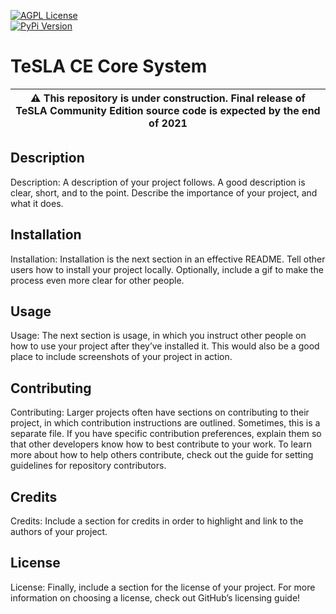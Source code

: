 [![AGPL License](https://img.shields.io/badge/license-AGPL-blue.svg)](http://www.gnu.org/licenses/agpl-3.0)  
[![PyPi Version](https://img.shields.io/pypi/v/tesla-ce.svg)](https://pypi.python.org/pypi/tesla-ce/)


# TeSLA CE Core System

| :warning: This repository is **under construction**. Final release of TeSLA Community Edition source code is expected by the **end of 2021** |
| --- |

## Description
Description: A description of your project follows. A good description is clear, short, and to the point. Describe the importance of your project, and what it does.

## Installation
Installation: Installation is the next section in an effective README. Tell other users how to install your project locally. Optionally, include a gif to make the process even more clear for other people.

## Usage
Usage: The next section is usage, in which you instruct other people on how to use your project after they’ve installed it. This would also be a good place to include screenshots of your project in action.

## Contributing
Contributing: Larger projects often have sections on contributing to their project, in which contribution instructions are outlined. Sometimes, this is a separate file. If you have specific contribution preferences, explain them so that other developers know how to best contribute to your work. To learn more about how to help others contribute, check out the guide for setting guidelines for repository contributors.

## Credits
Credits: Include a section for credits in order to highlight and link to the authors of your project.

## License
License: Finally, include a section for the license of your project. For more information on choosing a license, check out GitHub’s licensing guide!
